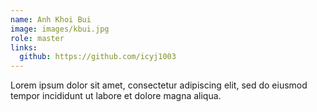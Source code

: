 ```yaml
---
name: Anh Khoi Bui
image: images/kbui.jpg
role: master
links:
  github: https://github.com/icyj1003
---
```


Lorem ipsum dolor sit amet, consectetur adipiscing elit, sed do eiusmod tempor incididunt ut labore et dolore magna aliqua.

